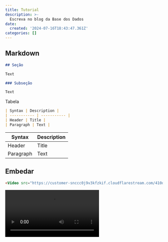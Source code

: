 ```yaml
---
title: Tutorial
description: >-
  Escreva no blog da Base dos Dados
date:
  created: '2024-07-16T18:43:47.361Z'
categories: []
---
```


## Markdown

```markdown
## Seção

Text

### Subseção

Text
```

Tabela

```markdown
| Syntax | Description |
| ----------- | ----------- |
| Header | Title |
| Paragraph | Text |
```


| Syntax | Description |
| ----------- | ----------- |
| Header | Title |
| Paragraph | Text |


## Embedar

```markdown
<Video src="https://customer-snccc0j9v3kfzkif.cloudflarestream.com/410d006808a1e647b2ed6532ffc3ae33/downloads/default.mp4" caption="Video caption here"/>
```

<Video src="https://customer-snccc0j9v3kfzkif.cloudflarestream.com/410d006808a1e647b2ed6532ffc3ae33/downloads/default.mp4" caption="Video caption here"/>


Youtube, Twitter, etc

```markdown
<Embed>
Code here
</Embed>

<Embed caption="Some caption here">
<iframe width="560" height="315" src="https://www.youtube.com/embed/LlZ0ADyswdQ?si=uTAHzxVjVRNfjtD6" title="YouTube video player" frameborder="0" allow="accelerometer; autoplay; clipboard-write; encrypted-media; gyroscope; picture-in-picture; web-share" referrerpolicy="strict-origin-when-cross-origin" allowfullscreen></iframe>
</Embed>
```

<Embed caption="Some caption here">
<iframe width="560" height="315" src="https://www.youtube.com/embed/LlZ0ADyswdQ?si=uTAHzxVjVRNfjtD6" title="YouTube video player" frameborder="0" allow="accelerometer; autoplay; clipboard-write; encrypted-media; gyroscope; picture-in-picture; web-share" referrerpolicy="strict-origin-when-cross-origin" allowfullscreen></iframe>
</Embed>
